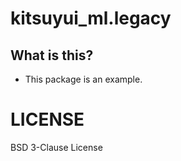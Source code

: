 # kitsuyui_ml.legacy

## What is this?

- This package is an example.

# LICENSE

BSD 3-Clause License
